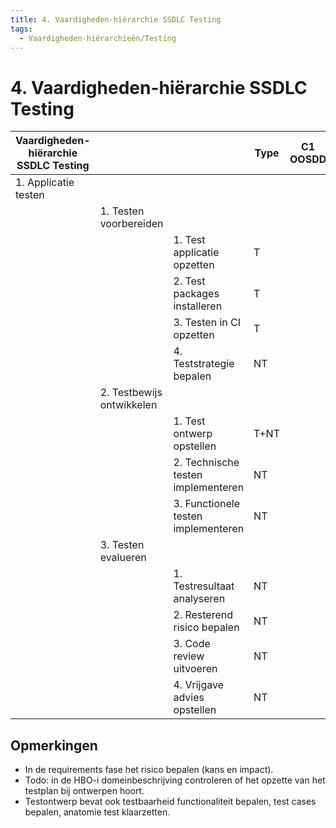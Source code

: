 ```yaml
---
title: 4. Vaardigheden-hiërarchie SSDLC Testing
tags:
  - Vaardigheden-hiërarchieën/Testing
---
```

# 4. Vaardigheden-hiërarchie SSDLC Testing


|Vaardigheden-hiërarchie SSDLC Testing|||Type|C1 OOSDD|C2 WEBDEV|C3 QSD|C4 GP
|--------------|-------------|------------|---------|---------|---------|---------|---------|
|1. Applicatie testen|
|            |1. Testen voorbereiden|
||                        |1. Test applicatie opzetten                     |T|             
||                        |2. Test packages installeren                    |T|
||                        |3. Testen in CI opzetten                          |T|
||                        |4. Teststrategie bepalen                        |NT|
|            |2. Testbewijs ontwikkelen|
||                        |1. Test ontwerp opstellen                       |T+NT|
||                        |2. Technische testen implementeren      |NT|
||                        |3. Functionele testen implementeren      |NT|
|            |3. Testen evalueren|
||                        |1. Testresultaat analyseren                     |NT|
||                        |2. Resterend risico bepalen                    |NT|
||                        |3. Code review uitvoeren                       |NT|
||                        |4. Vrijgave advies opstellen                    |NT|

## Opmerkingen
- In de requirements fase het risico bepalen (kans en impact).
- Todo: in de HBO-i domeinbeschrijving controleren of het opzette van het testplan bij ontwerpen hoort.
- Testontwerp bevat ook testbaarheid functionaliteit bepalen, test cases bepalen, anatomie test klaarzetten.



